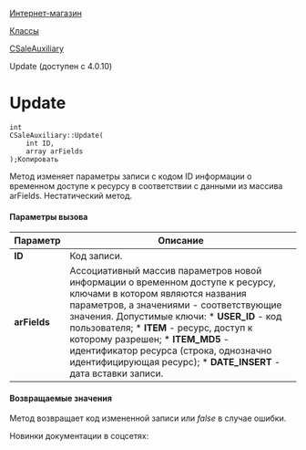 [Интернет-магазин](/api_help/sale/index.php)

[Классы](/api_help/sale/classes/index.php)

[CSaleAuxiliary](/api_help/sale/classes/csaleauxiliary/index.php)

Update (доступен с 4.0.10)

Update
======

```
int
CSaleAuxiliary::Update( 
	int ID,
	array arFields
);Копировать
```

Метод изменяет параметры записи с кодом ID информации о временном доступе к ресурсу в соответствии с данными из массива arFields. Нестатический метод.

#### Параметры вызова

| Параметр | Описание |
| --- | --- |
| **ID** | Код записи. |
| **arFields** | Ассоциативный массив параметров новой информации о временном доступе к ресурсу, ключами в котором являются названия параметров, а значениями - соответствующие значения. Допустимые ключи:  * **USER\_ID** - код пользователя; * **ITEM** - ресурс, доступ к которому разрешен; * **ITEM\_MD5** - идентификатор ресурса (строка, однозначно идентифицирующая ресурс); * **DATE\_INSERT** - дата вставки записи. |

#### Возвращаемые значения

Метод возвращает код измененной записи или *false* в случае ошибки.

Новинки документации в соцсетях: